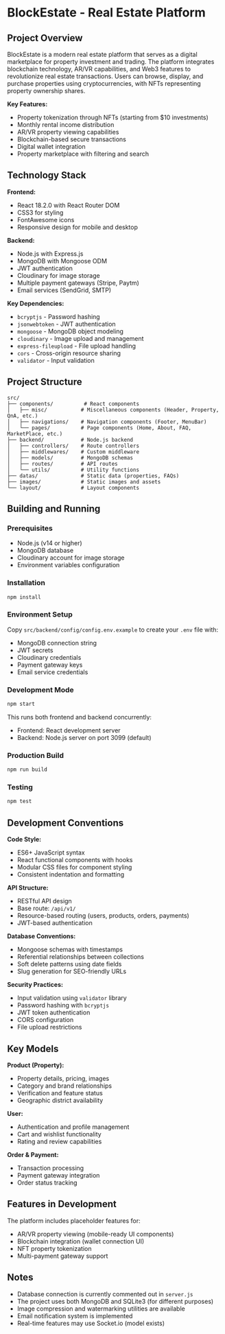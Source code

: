 # BlockEstate - Real Estate Platform

## Project Overview

BlockEstate is a modern real estate platform that serves as a digital marketplace for property investment and trading. The platform integrates blockchain technology, AR/VR capabilities, and Web3 features to revolutionize real estate transactions. Users can browse, display, and purchase properties using cryptocurrencies, with NFTs representing property ownership shares.

**Key Features:**

- Property tokenization through NFTs (starting from $10 investments)
- Monthly rental income distribution
- AR/VR property viewing capabilities
- Blockchain-based secure transactions
- Digital wallet integration
- Property marketplace with filtering and search

## Technology Stack

**Frontend:**

- React 18.2.0 with React Router DOM
- CSS3 for styling
- FontAwesome icons
- Responsive design for mobile and desktop

**Backend:**

- Node.js with Express.js
- MongoDB with Mongoose ODM
- JWT authentication
- Cloudinary for image storage
- Multiple payment gateways (Stripe, Paytm)
- Email services (SendGrid, SMTP)

**Key Dependencies:**

- `bcryptjs` - Password hashing
- `jsonwebtoken` - JWT authentication
- `mongoose` - MongoDB object modeling
- `cloudinary` - Image upload and management
- `express-fileupload` - File upload handling
- `cors` - Cross-origin resource sharing
- `validator` - Input validation

## Project Structure

```
src/
├── components/          # React components
│   ├── misc/           # Miscellaneous components (Header, Property, QnA, etc.)
│   ├── navigations/    # Navigation components (Footer, MenuBar)
│   └── pages/          # Page components (Home, About, FAQ, MarketPlace, etc.)
├── backend/            # Node.js backend
│   ├── controllers/    # Route controllers
│   ├── middlewares/    # Custom middleware
│   ├── models/         # MongoDB schemas
│   ├── routes/         # API routes
│   └── utils/          # Utility functions
├── datas/              # Static data (properties, FAQs)
├── images/             # Static images and assets
└── layout/             # Layout components
```

## Building and Running

### Prerequisites

- Node.js (v14 or higher)
- MongoDB database
- Cloudinary account for image storage
- Environment variables configuration

### Installation

```bash
npm install
```

### Environment Setup

Copy `src/backend/config/config.env.example` to create your `.env` file with:

- MongoDB connection string
- JWT secrets
- Cloudinary credentials
- Payment gateway keys
- Email service credentials

### Development Mode

```bash
npm start
```

This runs both frontend and backend concurrently:

- Frontend: React development server
- Backend: Node.js server on port 3099 (default)

### Production Build

```bash
npm run build
```

### Testing

```bash
npm test
```

## Development Conventions

**Code Style:**

- ES6+ JavaScript syntax
- React functional components with hooks
- Modular CSS files for component styling
- Consistent indentation and formatting

**API Structure:**

- RESTful API design
- Base route: `/api/v1/`
- Resource-based routing (users, products, orders, payments)
- JWT-based authentication

**Database Conventions:**

- Mongoose schemas with timestamps
- Referential relationships between collections
- Soft delete patterns using date fields
- Slug generation for SEO-friendly URLs

**Security Practices:**

- Input validation using `validator` library
- Password hashing with `bcryptjs`
- JWT token authentication
- CORS configuration
- File upload restrictions

## Key Models

**Product (Property):**

- Property details, pricing, images
- Category and brand relationships
- Verification and feature status
- Geographic district availability

**User:**

- Authentication and profile management
- Cart and wishlist functionality
- Rating and review capabilities

**Order & Payment:**

- Transaction processing
- Payment gateway integration
- Order status tracking

## Features in Development

The platform includes placeholder features for:

- AR/VR property viewing (mobile-ready UI components)
- Blockchain integration (wallet connection UI)
- NFT property tokenization
- Multi-payment gateway support

## Notes

- Database connection is currently commented out in `server.js`
- The project uses both MongoDB and SQLite3 (for different purposes)
- Image compression and watermarking utilities are available
- Email notification system is implemented
- Real-time features may use Socket.io (model exists)
